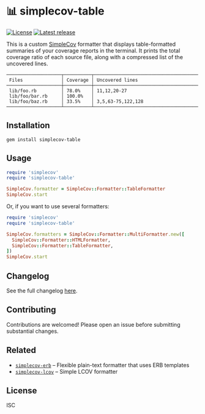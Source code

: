 # 📊 simplecov-table

[![License](https://shields.io/github/license/cheap-glitch/simplecov-table)](LICENSE)
[![Latest release](https://shields.io/github/v/release/cheap-glitch/simplecov-table?sort=semver&label=latest%20release&color=green)](https://github.com/cheap-glitch/simplecov-table/releases/latest)

This   is   a  custom   [SimpleCov](https://github.com/simplecov-ruby/simplecov)
formatter that  displays table-formatted summaries  of your coverage  reports in
the terminal. It prints the total coverage ratio of each source file, along with
a compressed list of the uncovered lines.

```
────────────────────┬──────────┬──────────────────────────────────────
 Files              │ Coverage │ Uncovered lines
────────────────────┼──────────┼──────────────────────────────────────
 lib/foo.rb         │ 78.0%    │ 11,12,20-27
 lib/foo/bar.rb     │ 100.0%   │
 lib/foo/baz.rb     │ 33.5%    │ 3,5,63-75,122,128
────────────────────┴──────────┴──────────────────────────────────────
```

## Installation

```
gem install simplecov-table
```

## Usage

```ruby
require 'simplecov'
require 'simplecov-table'

SimpleCov.formatter = SimpleCov::Formatter::TableFormatter
SimpleCov.start
```

Or, if you want to use several formatters:

```ruby
require 'simplecov'
require 'simplecov-table'

SimpleCov.formatters = SimpleCov::Formatter::MultiFormatter.new([
  SimpleCov::Formatter::HTMLFormatter,
  SimpleCov::Formatter::TableFormatter,
])
SimpleCov.start
```

## Changelog

See the full changelog [here](https://github.com/cheap-glitch/simplecov-table/releases).

## Contributing

Contributions are welcomed! Please open an issue before submitting substantial changes.

## Related

 * [`simplecov-erb`](https://github.com/kpaulisse/simplecov-erb) – Flexible plain-text formatter that uses ERB templates
 * [`simplecov-lcov`](https://github.com/fortissimo1997/simplecov-lcov) – Simple LCOV formatter

## License

ISC
